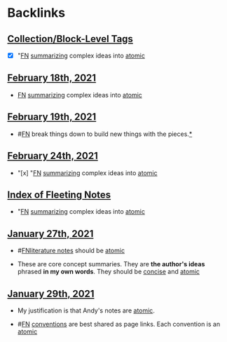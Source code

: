 
# Backlinks
## [Collection/Block-Level Tags](<Collection/Block-Level Tags.md>)
- [x] "[FN](<FN.md>) [summarizing](<summarizing.md>) complex ideas into [atomic]([atomic](<atomic.md>))

## [February 18th, 2021](<February 18th, 2021.md>)
- [FN](<FN.md>) [summarizing](<summarizing.md>) complex ideas into [atomic]([atomic](<atomic.md>))

## [February 19th, 2021](<February 19th, 2021.md>)
- #[FN](<FN.md>) break things down to build new things with the pieces.[*]([atomic](<atomic.md>))

## [February 24th, 2021](<February 24th, 2021.md>)
- "[x] "[FN](<FN.md>) [summarizing](<summarizing.md>) complex ideas into [atomic]([atomic](<atomic.md>))

## [Index of Fleeting Notes](<Index of Fleeting Notes.md>)
- "[FN](<FN.md>) [summarizing](<summarizing.md>) complex ideas into [atomic]([atomic](<atomic.md>))

## [January 27th, 2021](<January 27th, 2021.md>)
- #[FN](<FN.md>)[literature notes](<literature notes.md>) should be [atomic](<atomic.md>)

- These are core concept summaries. They are **the author's ideas** phrased **in my own words**. They should be [concise](<concise.md>) and [atomic](<atomic.md>)

## [January 29th, 2021](<January 29th, 2021.md>)
- My justification is that Andy's notes are [atomic](<atomic.md>).

- #[FN](<FN.md>) [conventions](<conventions.md>) are best shared as page links. Each convention is an [atomic](<atomic.md>)

